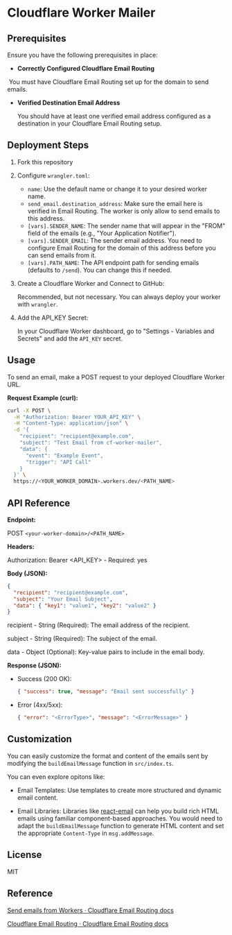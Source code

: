 # Cloudflare Worker Mailer

## Prerequisites

Ensure you have the following prerequisites in place:

- **Correctly Configured Cloudflare Email Routing**

​	You must have Cloudflare Email Routing set up for the domain to send emails.

- **Verified Destination Email Address**

    You should have at least one verified email address configured as a destination in your Cloudflare Email Routing setup.

## Deployment Steps

1. Fork this repository

2. Configure `wrangler.toml`:

    - `name`: Use the default name or change it to your desired worker name.
    - `send_email.destination_address`: Make sure the email here is verified in Email Routing. The worker is only allow to send emails to this address.
    - `[vars].SENDER_NAME`: The sender name that will appear in the "FROM" field of the emails (e.g., "Your Application Notifier").
    - `[vars].SENDER_EMAIL`: The sender email address. You need to configure Email Routing for the domain of this address before you can send emails from it.
    - `[vars].PATH_NAME`: The API endpoint path for sending emails (defaults to `/send`). You can change this if needed.

3. Create a Cloudflare Worker and Connect to GitHub:

    Recommended, but not necessary. You can always deploy your worker with `wrangler`.

4. Add the API_KEY Secret:

    In your Cloudflare Worker dashboard, go to "Settings - Variables and Secrets" and add the `API_KEY` secret.

## Usage

To send an email, make a POST request to your deployed Cloudflare Worker URL.

**Request Example (curl):**

```bash
curl -X POST \
  -H "Authorization: Bearer YOUR_API_KEY" \
  -H "Content-Type: application/json" \
  -d '{
    "recipient": "recipient@example.com",
    "subject": "Test Email from cf-worker-mailer",
    "data": {
      "event": "Example Event",
      "trigger": "API Call"
    }
  }' \
  https://<YOUR_WORKER_DOMAIN>.workers.dev/<PATH_NAME>
```

## API Reference

**Endpoint:**

POST `<your-worker-domain>/<PATH_NAME>`

**Headers:**

Authorization: Bearer <API_KEY> - Required: yes

**Body (JSON):**

```json
{
  "recipient": "recipient@example.com",
  "subject": "Your Email Subject",
  "data": { "key1": "value1", "key2": "value2" }
}
```

recipient - String (Required): The email address of the recipient.

subject - String (Required): The subject of the email.

data - Object (Optional): Key-value pairs to include in the email body.

**Response (JSON):**

- Success (200 OK):

    ```json
    { "success": true, "message": "Email sent successfully" }
    ```

- Error (4xx/5xx):

    ```json
    { "error": "<ErrorType>", "message": "<ErrorMessage>" }
    ```

## Customization

You can easily customize the format and content of the emails sent by modifying the `buildEmailMessage` function in `src/index.ts`.

You can even explore opitons like:

- Email Templates: Use templates to create more structured and dynamic email content.

- Email Libraries: Libraries like [react-email](https://github.com/resend/react-email) can help you build rich HTML emails using familiar component-based approaches. You would need to adapt the `buildEmailMessage` function to generate HTML content and set the appropriate `Content-Type` in `msg.addMessage`.

## License

MIT

## Reference

[Send emails from Workers · Cloudflare Email Routing docs](https://developers.cloudflare.com/email-routing/email-workers/send-email-workers/)

[Cloudflare Email Routing · Cloudflare Email Routing docs](https://developers.cloudflare.com/email-routing/)